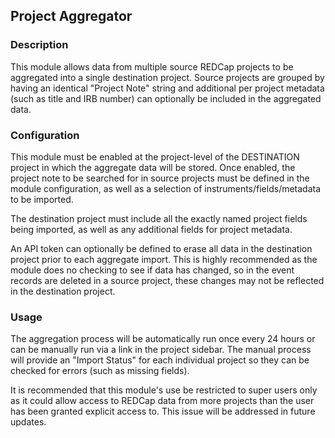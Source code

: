 ## Project Aggregator

### Description
This module allows data from multiple source REDCap projects to be aggregated into a single destination project. Source projects are grouped by having an identical "Project Note" string and additional per project metadata (such as title and IRB number) can optionally be included in the aggregated data.

### Configuration
This module must be enabled at the project-level of the DESTINATION project in which the aggregate data will be stored. Once enabled, the project note to be searched for in source projects must be defined in the module configuration, as well as a selection of instruments/fields/metadata to be imported.

The destination project must include all the exactly named project fields being imported, as well as any additional fields for project metadata.

An API token can optionally be defined to erase all data in the destination project prior to each aggregate import. This is highly recommended as the module does no checking to see if data has changed, so in the event records are deleted in a source project, these changes may not be reflected in the destination project.

### Usage
The aggregation process will be automatically run once every 24 hours or can be manually run via a link in the project sidebar. The manual process will provide an "Import Status" for each individual project so they can be checked for errors (such as missing fields).

It is recommended that this module's use be restricted to super users only as it could allow access to REDCap data from more projects than the user has been granted explicit access to. This issue will be addressed in future updates.